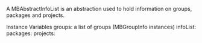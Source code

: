A MBAbstractInfoList is an abstraction used to hold information on groups, packages and projects.Instance Variables	groups:		a list of groups (MBGroupInfo instances)	infoList:		<Object>	packages:		<Object>	projects:		<Object>